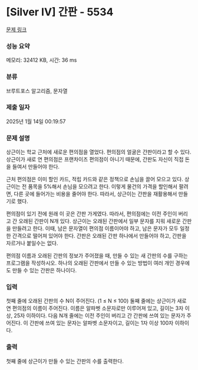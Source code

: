 # [Silver IV] 간판 - 5534 

[문제 링크](https://www.acmicpc.net/problem/5534) 

### 성능 요약

메모리: 32412 KB, 시간: 36 ms

### 분류

브루트포스 알고리즘, 문자열

### 제출 일자

2025년 1월 14일 00:19:57

### 문제 설명

<p>
	상근이는 학교 근처에 새로운 편의점을 열었다. 편의점의 얼굴은 간판이라고 할 수 있다. 상근이가 새로 연 편의점은 프랜차이즈 편의점이 아니기 때문에, 간판도 자신이 직접 돈을 들여서 만들어야 한다.</p>

<p>
	근처 편의점은 이미 할인 카드, 적립 카드와 같은 정책으로 손님을 끌어 모으고 있다. 상근이는 전 품목을 5%해서 손님을 모으려고 한다. 이렇게 물건의 가격을 할인해서 팔려면, 다른 곳에 들어가는 비용을 줄어야 한다. 따라서, 상근이는 간판을 재활용해서 만들기로 했다.</p>

<p>
	편의점이 있기 전에 원래 이 곳은 간판 가게였다. 따라서, 편의점에는 이전 주인이 버리고 간 오래된 간판이 N개 있다. 상근이는 오래된 간판에서 일부 문자를 지워 새로운 간판을 만들려고 한다. 이때, 남은 문자열이 편의점 이름이어야 하고, 남은 문자가 모두 일정한 간격으로 떨어져 있어야 한다. 간판은 오래된 간판 하나에서 만들어야 하고, 간판을 자르거나 붙일수는 없다.</p>

<p>
	편의점 이름과 오래된 간판의 정보가 주어졌을 때, 만들 수 있는 새 간판의 수를 구하는 프로그램을 작성하시오. 하나의 오래된 간판에서 만들 수 있는 방법이 여러 개인 경우에도 만들 수 있는 간판은 하나이다.</p>

### 입력 

 <p>
	첫째 줄에 오래된 간판의 수 N이 주어진다. (1 ≤ N ≤ 100) 둘째 줄에는 상근이가 새로 연 편의점의 이름이 주어진다. 이름은 알파벳 소문자로만 이루어져 있고, 길이는 3자 이상, 25자 이하이다. 다음 N개 줄에는 이전 주인이 버리고 간 간판에 쓰여 있는 문자가 주어진다. 이 간판에 쓰여 있는 문자는 알파벳 소문자이고, 길이는 1자 이상 100자 이하이다.</p>

### 출력 

 <p>
	첫째 줄에 상근이가 만들 수 있는 간판의 수를 출력한다.</p>

